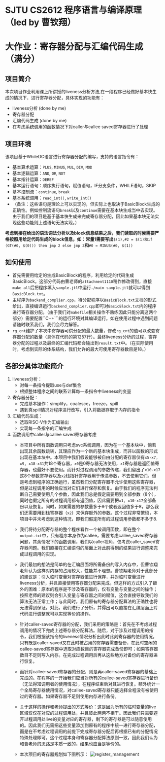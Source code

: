 # SJTU CS2612 程序语言与编译原理（led by 曹钦翔） 
# 大作业：寄存器分配与汇编代码生成 （满分）

## 项目简介
本次项目作业利用课上所讲授的liveness分析方法,在一段程序已经做好基本快生成的情况下，进行寄存器分配，具体实现的功能有：  
* liveness分析 (done by me)
* 寄存器分配
* 汇编代码生成 (done by me)
* 在考虑系统调用的函数情况下对caller与callee saved寄存器进行了处理

## 项目环境
该项目基于WhileDC语言进行寄存器分配的编写，支持的语言指令有：
* 基本算术运算：```PLUS```, ```MINUS```, ```MUL```, ```DIV```, ```MOD```
* 基本逻辑运算：```AND```, ```OR```, ```NOT```
* 基本指针运算：```DEREF```
* 基本运行语句：顺序执行语句，赋值语句，IF分支条件，WHILE语句，SKIP
* 基本控制流：```continue```, ```break```
* 基本系统调用：```read_int()```, ```write_int()```
* （备注：这些语句是理论上可以实现的，但实际上也取决于BasicBlock生成的正确性。例如控制流语句```break```以及```continue```需要在基本块生成当中去实现。由于我们的项目是基于基本快生成来完成寄存器分配，因此如果基本块无法实现这些功能则上述语句无法实现。）

**考虑到接在给出的语法词法分析以及block信息结果之后，我们读取的时候需要严格按照用给定代码生成的block信息，如：常量1需要写出**```$(1),#2 = $(1)和if (GT(#0, $(0))) then jmp 2 else jmp 3```**和**```#0 = MINUS(#0, $(1))``` 

## 如何使用
* 首先需要用给定的生成BasicBlock的程序，利用给定的代码生成BasicBlock。这部分代码由曹老师的```attachment1110```稍作修改得到，直接```make all```后把程序填入```sample.jtl```中运行```./main sample.jtl```就可以得到```BasicBlock.txt```。
*  主程序为```backend_complier.cpp```，待分配程序以```BasicBlock.txt```文档的形式给出，直接编译运行```backend_complier.cpp```即可对```BasicBlock.txt```内的程序进行寄存器分配。（由于我们对```makefile```相关操作不熟练因此只能分离这两个部分）需要配置``C++```的运行环境对其编译运行。如在使用过程中遇到问题请随时联系我们，我们会尽力解答。
* ```rg_cnt```维护了本次中寄存器可供分配的最大数量，修改```rg_cnt```的值可以改变寄存器分配的数量（具体在代码的第1257行）。最终liveness分析的过程，寄存器分配的过程以及最终的汇编代码都会输出到```result.txt```中。（在实际使用时，考虑到实际的体系结构，我们允许的最大可使用寄存器数目是18。）

## 各部分具体功能简介
1. liveness分析：
   * 对每一条指令提取use与def集合
   * 根据整体程序之间的联系计算每一条指令中liveness的变量
2. 寄存器分配：
   * 完成基本操作：simplify，coalesce，freeze，spill
   * 遇到真spill情况对程序进行改写，引入将数据存取于内存的指令
3. 汇编代码生成：
   * 选取RISC-V作为汇编输出
   * 实现每一条指令的汇编生成
4. 函数调用中caller与callee saved寄存器考虑
   * 本项目中所有函数调用只考虑svc系统调用，因为在一个基本块中，倘若出现其余函数跳转，其理应作为一个新的基本块生成，而非以函数的形式出现在基本块中。本项目中我们假设能够被自由分配的寄存器仅有```x5-x7, x9, x18-x31```共18个寄存器，```x0```是0寄存器无法使用，```x1```寄存器是返回值寄存器，也最好不要使用。而针对过程调用的参数传递，我们留出了```x10-x17```这8个参数寄存器以及```x2```栈指针寄存器用于传递参数，不去使用它们。但是考虑到程序的正确运行，虽然我们分配寄存器不允许使用这些寄存器，但是过程调用的时候应当对它们进行保存和恢复。由于我们的程序无法判断自己需要使用几个参数，因此我们总是假定需要用到全部参数（8个），同时也假定所有的过程调用都有返回值，因此需要把```x1, x10-x17```全部备份以及恢复。同时，如果需要的参数量多于8个或者返回值多于8，那么我们还需要用到栈寄存器（```x2```）来保存额外的参数。这个过程非常繁琐，本项目中并未考虑到这种情况，即我们假定所有的过程调用参数都不多于8.
   * 我们将待分配寄存器的整个程序看作一个被调用函数，即在整个```output.txt```中，只有程序本身作为callee，需要考虑callee_saved寄存器问题，其余情况下的函数调用，我们以caller视角，仅考虑caller_saved寄存器问题。我们直接在汇编语句的层面上对此前得到的结果进行调整来完成过程调用的实现。
   * 我们最初的想法是简单的在汇编层面将所需备份的写入内存中，但曹钦翔老师认为这样对内存的占用较大，性能并不理想。曹钦翔老师对于此部分的建议是：引入临时变量对寄存器值进行保存，并对临时变量进行liveness分析，并且直接使用寄存器分配来完成。但这样的方式引入了额外的困难：原本的程序是不涉及寄存器的，仅有变量与变量之间的操作；按照老师的建议则会引入变量与寄存器之间的赋值，这会直接导致我们的算法无法正常工作；与此同时，我们原有的寄存器分配算法的正确性也将无法得到保证。对此，我们进行了分析，并得出可以直接在汇编层面上对代码进行调整就可以实现等价的操作。
   * 针对caller-saved寄存器的分配，我们采用的策略是：首先在不考虑过程调用的情况下完成上述寄存器分配算法。随后，对于涉及过程调用的指令，我们根据该指令的liveness情况分析出此时此刻寄存器的使用情况。只有既是caller-saved又在此时被占用的寄存器需要备份，在此时空闲的callee-saved寄存器中选取对应数目的寄存器完成备份即可；如果寄存器数目不足则写入内存。在完成过程调用后再从这些地方对备份的寄存器进行恢复。
   * 而针对callee-saved寄存器的分配，则是再caller-saved寄存器的基础上完成的。在程序的一开始我们应当对所有的callee-saved寄存器进行备份（无法得知调用者的使用情况），在程序结束后对其进行恢复。额外统计一个全局寄存器使用情况，对callee-saved寄存器只能选择全程没有被使用过的寄存器。如果寄存器不足则使用内存进行备份。
   * 关于这样的操作和老师提出的方式等价：这是因为所有的临时变量的live区域仅仅在对应的过程调用处，并且彼此两两不相干。因此我们只需要避开过程调用处live的变量对应的寄存器，剩下的寄存器是可以随意使用的。因此我们无需把这些变量添加到原有的程序中统一进行寄存器分配，而是在不考虑过程调用的前提下完成寄存器分配后再根据已有的分配情况特殊处理即可。这个过程本身和寄存器分配算法原则一致，因此我们认为和曹老师的思路是本质一致的，结果也应当是等价的。


   * 本次项目的寄存器规划如下图所示：
     ![register_management](register_manage.jpg)


